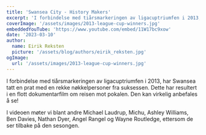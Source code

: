 ```yaml
---
title: 'Swansea City - History Makers'
excerpt: 'I forbindelse med tiårsmarkeringen av ligacuptriumfen i 2013, har Swansea tatt en prat med en rekke nøkkelpersoner fra suksessen. Dette har resultert i en flott dokumentarfilm om reisen mot pokalen. Den kan virkelig anbefales å se!'
coverImage: '/assets/images/2013-league-cup-winners.jpg'
embeddedYouTube: 'https://www.youtube.com/embed/11W17bc9xow'
date: '2023-03-10'
author:
  name: Eirik Reksten
  picture: '/assets/blog/authors/eirik_reksten.jpg'
ogImage:
  url: '/assets/images/2013-league-cup-winners.jpg'
---
```


I forbindelse med tiårsmarkeringen av ligacuptriumfen i 2013, har Swansea tatt en prat med en rekke nøkkelpersoner fra suksessen. Dette har resultert i en flott dokumentarfilm om reisen mot pokalen. Den kan virkelig anbefales å se!

I videoen møter vi blant andre Michael Laudrup, Michu, Ashley Williams, Ben Davies, Nathan Dyer, Angel Rangel og Wayne Routledge, ettersom de ser tilbake på den sesongen.
